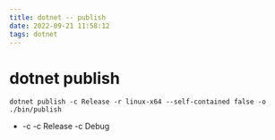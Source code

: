 ```yaml
---
title: dotnet -- publish
date: 2022-09-21 11:58:12
tags: dotnet
---
```


# dotnet publish

```
dotnet publish -c Release -r linux-x64 --self-contained false -o ./bin/publish
```
- -c
  -c Release
  -c Debug

